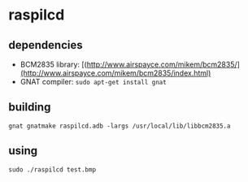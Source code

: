 # raspilcd

## dependencies

* BCM2835 library: [(http://www.airspayce.com/mikem/bcm2835/](http://www.airspayce.com/mikem/bcm2835/index.html)
* GNAT compiler: `sudo apt-get install gnat`

## building

`gnat gnatmake raspilcd.adb -largs /usr/local/lib/libbcm2835.a`

## using

`sudo ./raspilcd test.bmp`